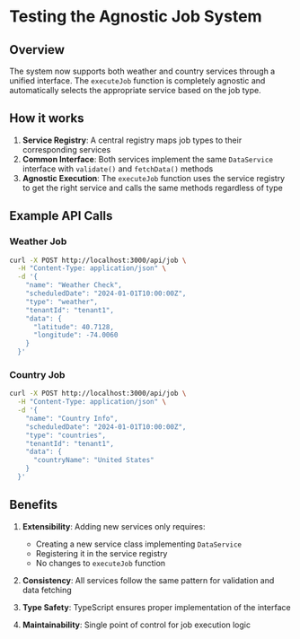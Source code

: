 # Testing the Agnostic Job System

## Overview
The system now supports both weather and country services through a unified interface. The `executeJob` function is completely agnostic and automatically selects the appropriate service based on the job type.

## How it works

1. **Service Registry**: A central registry maps job types to their corresponding services
2. **Common Interface**: Both services implement the same `DataService` interface with `validate()` and `fetchData()` methods
3. **Agnostic Execution**: The `executeJob` function uses the service registry to get the right service and calls the same methods regardless of type

## Example API Calls

### Weather Job
```bash
curl -X POST http://localhost:3000/api/job \
  -H "Content-Type: application/json" \
  -d '{
    "name": "Weather Check",
    "scheduledDate": "2024-01-01T10:00:00Z",
    "type": "weather",
    "tenantId": "tenant1",
    "data": {
      "latitude": 40.7128,
      "longitude": -74.0060
    }
  }'
```

### Country Job
```bash
curl -X POST http://localhost:3000/api/job \
  -H "Content-Type: application/json" \
  -d '{
    "name": "Country Info",
    "scheduledDate": "2024-01-01T10:00:00Z",
    "type": "countries",
    "tenantId": "tenant1",
    "data": {
      "countryName": "United States"
    }
  }'
```

## Benefits

1. **Extensibility**: Adding new services only requires:
   - Creating a new service class implementing `DataService`
   - Registering it in the service registry
   - No changes to `executeJob` function

2. **Consistency**: All services follow the same pattern for validation and data fetching

3. **Type Safety**: TypeScript ensures proper implementation of the interface

4. **Maintainability**: Single point of control for job execution logic
